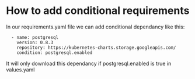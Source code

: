 # How to add conditional requirements

In our requirements.yaml file we can add conditional dependancy like this: 

```
  - name: postgresql
    version: 0.8.3
    repository: https://kubernetes-charts.storage.googleapis.com/
    condition: postgresql.enabled
```    

It will only download this dependancy if postgresql.enabled is true in values.yaml